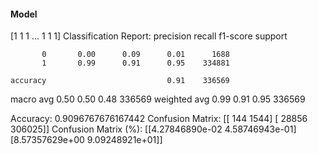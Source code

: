 #### Model
[1 1 1 ... 1 1 1]
Classification Report:
              precision    recall  f1-score   support

           0       0.00      0.09      0.01      1688
           1       0.99      0.91      0.95    334881

    accuracy                           0.91    336569
   macro avg       0.50      0.50      0.48    336569
weighted avg       0.99      0.91      0.95    336569

Accuracy: 0.9096767676167442
Confusion Matrix:
[[   144   1544]
 [ 28856 306025]]
Confusion Matrix (%):
[[4.27846890e-02 4.58746943e-01]
 [8.57357629e+00 9.09248921e+01]]
